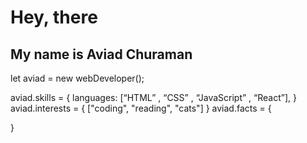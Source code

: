 
<h1>Hey, there</h1>
<h2>My name is Aviad Churaman</h2>

let aviad = new webDeveloper();

aviad.skills = {
  languages: [“HTML” , “CSS” , “JavaScript” , “React”],
}
aviad.interests = {
 ["coding", "reading", "cats"]
}
aviad.facts = {
  
}
